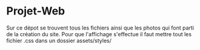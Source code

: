 # Projet-Web
Sur ce dépot se trouvent tous les fichiers ainsi que les photos qui font parti de la création du site.
Pour que l'affichage s'effectue il faut mettre tout les fichier .css dans un dossier assets/styles/
